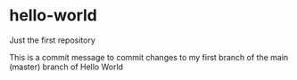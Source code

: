# hello-world
Just the first repository

This is a commit message to commit changes to my first branch of the main (master) branch of Hello World
